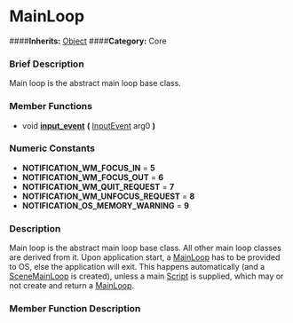 #  MainLoop  
####**Inherits:** [Object](class_object)
####**Category:** Core

###  Brief Description  
Main loop is the abstract main loop base class.

###  Member Functions 
  * void  **[input&#95;event](#input_event)**  **(** [InputEvent](class_inputevent) arg0  **)**

###  Numeric Constants  
  * **NOTIFICATION_WM_FOCUS_IN** = **5**
  * **NOTIFICATION_WM_FOCUS_OUT** = **6**
  * **NOTIFICATION_WM_QUIT_REQUEST** = **7**
  * **NOTIFICATION_WM_UNFOCUS_REQUEST** = **8**
  * **NOTIFICATION_OS_MEMORY_WARNING** = **9**

###  Description  
Main loop is the abstract main loop base class. All other main loop classes are derived from it. Upon application start, a [MainLoop](class_mainloop) has to be provided to OS, else the application will exit. This happens automatically (and a [SceneMainLoop](class_scenemainloop) is created), unless a main [Script](class_script) is supplied, which may or not create and return a [MainLoop](class_mainloop).

###  Member Function Description  
